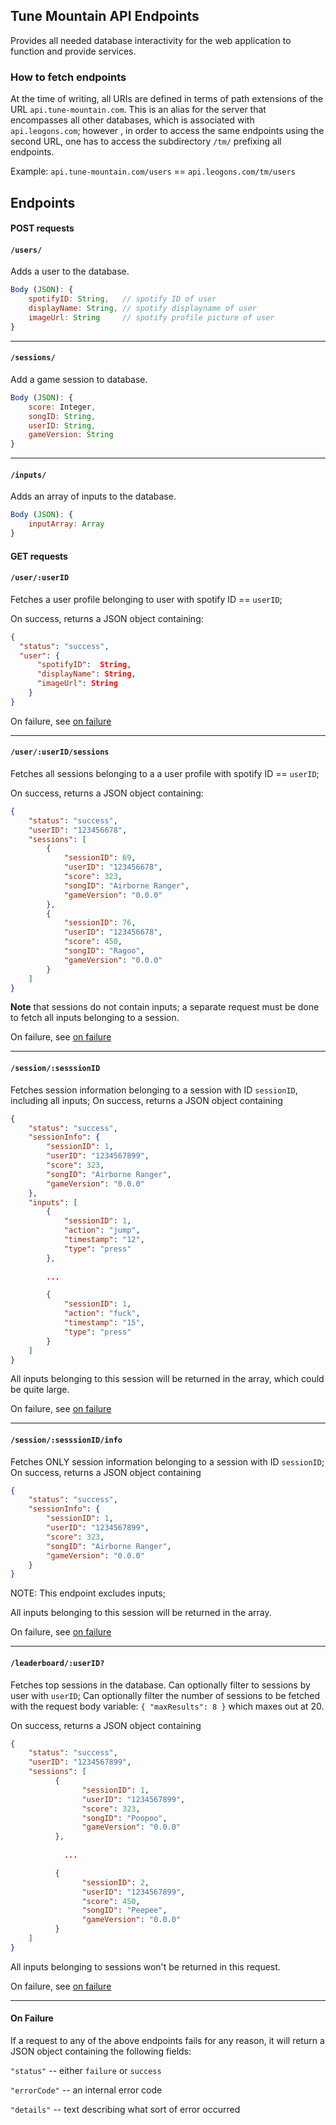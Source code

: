 ## Tune Mountain API Endpoints

Provides all needed database interactivity for the web application to function and provide services.

### How to fetch endpoints

At the time of writing, all URIs are defined in terms of path extensions of the URL `api.tune-mountain.com`. This is
 an alias for the server that encompasses all other databases, which is associated with `api.leogons.com`; however
 , in order to access the same endpoints using the second URL, one has to access the subdirectory `/tm/` prefixing
  all endpoints.
  
  Example:
  `api.tune-mountain.com/users` == `api.leogons.com/tm/users`
  
Endpoints
----

#### POST requests
#### `/users/`
Adds a user to the database.
```javascript
Body (JSON): {
    spotifyID: String,   // spotify ID of user
    displayName: String, // spotify displayname of user
    imageUrl: String     // spotify profile picture of user
}
```
---
#### `/sessions/`
Add a game session to database.

```javascript
Body (JSON): {
    score: Integer,
    songID: String,
    userID: String,
    gameVersion: String
}
```
---
#### `/inputs/`
Adds an array of inputs to the database.

```javascript
Body (JSON): {
    inputArray: Array
}
```

#### GET requests
#### `/user/:userID`
Fetches a user profile belonging to user with spotify ID == `userID`;

On success, returns a JSON object containing: 
```JSON
{
  "status": "success",
  "user": {
      "spotifyID":  String,
      "displayName": String,
      "imageUrl": String
    }
}
```
On failure, see [on failure](#onfailure)

---
#### `/user/:userID/sessions`
Fetches all sessions belonging to a a user profile with spotify ID == `userID`;

On success, returns a JSON object containing: 
```JSON
{
    "status": "success",
    "userID": "123456678",
    "sessions": [
        {
            "sessionID": 69,
            "userID": "123456678",
            "score": 323,
            "songID": "Airborne Ranger",
            "gameVersion": "0.0.0"
        },
        {
            "sessionID": 76,
            "userID": "123456678",
            "score": 450,
            "songID": "Ragoo",
            "gameVersion": "0.0.0"
        }
    ]
}
```
**Note** that sessions do not contain inputs; a separate request must be done to fetch all inputs belonging to a
 session. 

On failure, see [on failure](#on-failure)

---
#### `/session/:sesssionID`
Fetches session information belonging to a session with ID `sessionID`, including all inputs;
On success, returns a JSON object containing
```JSON
{
    "status": "success",
    "sessionInfo": {
        "sessionID": 1,
        "userID": "1234567899",
        "score": 323,
        "songID": "Airborne Ranger",
        "gameVersion": "0.0.0"
    },
    "inputs": [
        {
            "sessionID": 1,
            "action": "jump",
            "timestamp": "12",
            "type": "press"
        },
        
        ...

        {
            "sessionID": 1,
            "action": "fuck",
            "timestamp": "15",
            "type": "press"
        }
    ]
}
```

All inputs belonging to this session will be returned in the array, which could be quite large.

On failure, see [on failure](#on-failure)

---
#### `/session/:sesssionID/info`
Fetches ONLY session information belonging to a session with ID `sessionID`;
On success, returns a JSON object containing
```JSON
{
    "status": "success",
    "sessionInfo": {
        "sessionID": 1,
        "userID": "1234567899",
        "score": 323,
        "songID": "Airborne Ranger",
        "gameVersion": "0.0.0"
    }
}
```
NOTE: This endpoint excludes inputs;

All inputs belonging to this session will be returned in the array.

On failure, see [on failure](#on-failure)

---
#### `/leaderboard/:userID?`
Fetches top sessions in the database. Can optionally filter to sessions by user with `userID`;
Can optionally filter the number of sessions to be fetched with the request body variable:
`{ "maxResults": 8 }` which maxes out at 20.

On success, returns a JSON object containing
```JSON
{
    "status": "success",
    "userID": "1234567899",
    "sessions": [
          {
                "sessionID": 1,
                "userID": "1234567899",
                "score": 323,
                "songID": "Poopoo",
                "gameVersion": "0.0.0"
          },
          
            ...

          {
                "sessionID": 2,
                "userID": "1234567899",
                "score": 450,
                "songID": "Peepee",
                "gameVersion": "0.0.0"
          }
    ]
}
```

All inputs belonging to sessions won't be returned in this request.

On failure, see [on failure](#on-failure)

---

#### On Failure
If a request to any of the above endpoints fails for any reason, it will return a JSON object containing the
 following fields:
 
 `"status"` -- either `failure` or `success`
 
 `"errorCode"` -- an internal error code
 
 `"details"` -- text describing what sort of error occurred
